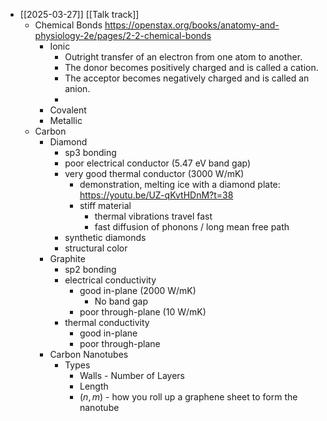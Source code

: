 - [[2025-03-27]] [[Talk track]]
	- Chemical Bonds
	  https://openstax.org/books/anatomy-and-physiology-2e/pages/2-2-chemical-bonds
		- Ionic
			- Outright transfer of an electron from one atom to another.
			- The donor becomes positively charged and is called a cation.
			- The acceptor becomes negatively charged and is called an anion.
			-
		- Covalent
		- Metallic
	- Carbon
		- Diamond
			- sp3 bonding
			- poor electrical conductor (5.47 eV band gap)
			- very good thermal conductor (3000 W/mK)
				- demonstration, melting ice with a diamond plate:
				  https://youtu.be/UZ-qKvtHDnM?t=38
				- stiff material
					- thermal vibrations travel fast
					- fast diffusion of phonons / long mean free path
			- synthetic diamonds
			- structural color
		- Graphite
			- sp2 bonding
			- electrical conductivity
				- good in-plane (2000 W/mK)
					- No band gap
				- poor through-plane (10 W/mK)
			- thermal conductivity
				- good in-plane
				- poor through-plane
		- Carbon Nanotubes
			- Types
				- Walls - Number of Layers
				- Length
				- $(n, m)$ - how you roll up a graphene sheet to form the nanotube